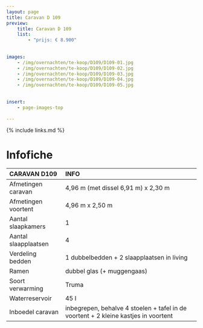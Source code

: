 ```yaml
---
layout: page
title: Caravan D 109
preview: 
    title: Caravan D 109
    list:
        - "prijs: € 8.900"
        
        
images:
    - /img/overnachten/te-koop/D109/D109-01.jpg
    - /img/overnachten/te-koop/D109/D109-02.jpg
    - /img/overnachten/te-koop/D109/D109-03.jpg
    - /img/overnachten/te-koop/D109/D109-04.jpg
    - /img/overnachten/te-koop/D109/D109-05.jpg
    
    
insert:
    - page-images-top
    
---
```


{% include links.md %}



# Infofiche 

CARAVAN D109                | INFO        | 
:---------------------------|:------------|
Afmetingen caravan          |4,96 m (met dissel 6,91 m) x 2,30 m
Afmetingen voortent         |4,96 m x 2,50 m
Aantal slaapkamers          |1
Aantal slaapplaatsen        |4
Verdeling bedden            |1 dubbelbedden + 2 slaapplaatsen in living
Ramen                       |dubbel glas (+ muggengaas)
Soort verwarming            |Truma
Waterreservoir              |45 l
Inboedel caravan            |inbegrepen, behalve 4 stoelen + tafel in de voortent + 2 kleine kastjes in voortent